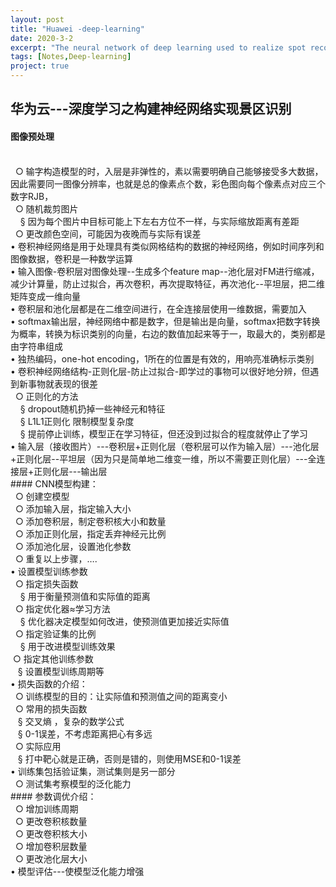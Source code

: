 ```yaml
---
layout: post
title: "Huawei -deep-learning"
date: 2020-3-2
excerpt: "The neural network of deep learning used to realize spot recognition"
tags: [Notes,Deep-learning]
project: true
---
```

##  华为云---深度学习之构建神经网络实现景区识别

####  图像预处理
<br>
 &nbsp;  ○ 输字构造模型的时，入层是非弹性的，素以需要明确自己能够接受多大数据，因此需要同一图像分辨率，也就是总的像素点个数，彩色图向每个像素点对应三个数字RJB，
 <br>
 &nbsp; ○ 随机裁剪图片
 <br>
&nbsp;  &nbsp; § 因为每个图片中目标可能上下左右方位不一样，与实际缩放距离有差距
<br>
&nbsp; ○ 更改颜色空间，可能因为夜晚而与实际有误差
<br>
• 卷积神经网络是用于处理具有类似网格结构的数据的神经网络，例如时间序列和图像数据，卷积是一种数学运算
<br>
• 输入图像-卷积层对图像处理--生成多个feature map--池化层对FM进行缩减，减少计算量，防止过拟合，再次卷积，再次提取特征，再次池化--平坦层，把二维矩阵变成一维向量
<br>
• 卷积层和池化层都是在二维空间进行，在全连接层使用一维数据，需要加入
<br>
• softmax输出层，神经网络中都是数字，但是输出是向量，softmax把数字转换为概率，转换为标识类别的向量，右边的数值加起来等于一，取最大的，类别都是由字符串组成
<br>
• 独热编码，one-hot encoding，1所在的位置是有效的，用响亮准确标示类别
<br>
• 卷积神经网络结构-正则化层-防止过拟合-即学过的事物可以很好地分辨，但遇到新事物就表现的很差
<br>
&nbsp;  ○ 正则化的方法
<br>
&nbsp;  &nbsp; § dropout随机扔掉一些神经元和特征
<br>
&nbsp;  &nbsp; § L1L1正则化 限制模型复杂度
<br>
&nbsp;  &nbsp; § 提前停止训练，模型正在学习特征，但还没到过拟合的程度就停止了学习
<br>
• 输入层（接收图片）---卷积层+正则化层（卷积层可以作为输入层）---池化层+正则化层--平坦层（因为只是简单地二维变一维，所以不需要正则化层）---全连接层+正则化层---输出层
<br>
#### CNN模型构建：
<br>
&nbsp; ○ 创建空模型
<br>
&nbsp; ○ 添加输入层，指定输入大小
<br>
&nbsp; ○ 添加卷积层，制定卷积核大小和数量
<br>
&nbsp; ○ 添加正则化层，指定丢弃神经元比例
<br>
&nbsp; ○ 添加池化层，设置池化参数
<br>
&nbsp; ○ 重复以上步骤，….
<br>
• 设置模型训练参数
<br>
&nbsp; ○ 指定损失函数
<br>
&nbsp; &nbsp; § 用于衡量预测值和实际值的距离
<br>
&nbsp; ○ 指定优化器≈学习方法
<br>
&nbsp; &nbsp; § 优化器决定模型如何改进，使预测值更加接近实际值
<br>
&nbsp; ○ 指定验证集的比例
<br>
&nbsp; &nbsp; § 用于改进模型训练效果
<br>
&nbsp;○ 指定其他训练参数
<br>&nbsp; &nbsp;§ 设置模型训练周期等
<br>• 损失函数的介绍：
<br>&nbsp; ○ 训练模型的目的：让实际值和预测值之间的距离变小
<br>&nbsp; ○ 常用的损失函数
<br>&nbsp; &nbsp;§ 交叉熵 ，复杂的数学公式
<br>&nbsp;&nbsp; § 0-1误差，不考虑距离把心有多远
<br>&nbsp; ○ 实际应用
<br>&nbsp;&nbsp; § 打中靶心就是正确，否则是错的，则使用MSE和0-1误差
<br>• 训练集包括验证集，测试集则是另一部分
<br>&nbsp; ○ 测试集考察模型的泛化能力
<br>####  参数调优介绍：
<br>&nbsp; ○ 增加训练周期
<br>&nbsp; ○ 更改卷积核数量
<br>&nbsp; ○ 更改卷积核大小
<br>&nbsp; ○ 增加卷积层数量
<br>&nbsp; ○ 更改池化层大小
<br>• 模型评估---使模型泛化能力增强


